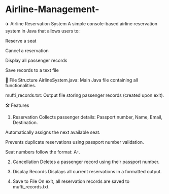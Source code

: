 # Airline-Management-
✈️ Airline Reservation System
A simple console-based airline reservation system in Java that allows users to:

Reserve a seat

Cancel a reservation

Display all passenger records

Save records to a text file

📁 File Structure
AirlineSystem.java: Main Java file containing all functionalities.

mufti_records.txt: Output file storing passenger records (created upon exit).

🛠 Features
1. Reservation
Collects passenger details: Passport number, Name, Email, Destination.

Automatically assigns the next available seat.

Prevents duplicate reservations using passport number validation.

Seat numbers follow the format: A-<number>.

2. Cancellation
Deletes a passenger record using their passport number.

3. Display Records
Displays all current reservations in a formatted output.

4. Save to File
On exit, all reservation records are saved to mufti_records.txt.
